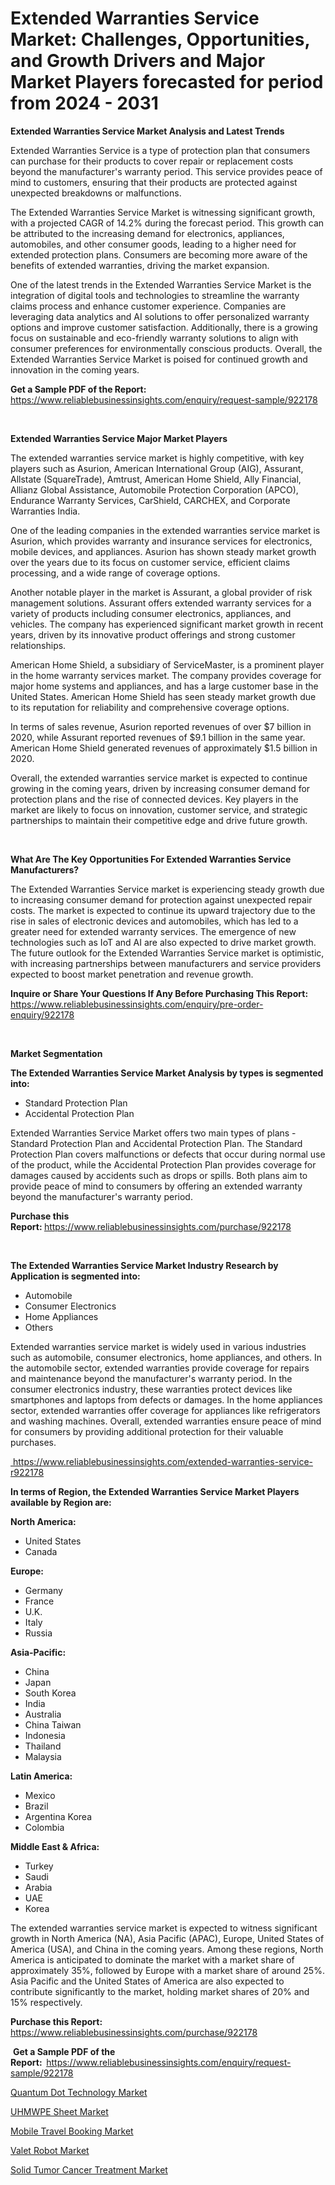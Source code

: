 <p><h1>Extended Warranties Service Market: Challenges, Opportunities, and Growth Drivers and Major Market Players forecasted for period from 2024 - 2031</h1></p><p><strong>Extended Warranties Service Market Analysis and Latest Trends</strong></p>
<p><p>Extended Warranties Service is a type of protection plan that consumers can purchase for their products to cover repair or replacement costs beyond the manufacturer's warranty period. This service provides peace of mind to customers, ensuring that their products are protected against unexpected breakdowns or malfunctions.</p><p>The Extended Warranties Service Market is witnessing significant growth, with a projected CAGR of 14.2% during the forecast period. This growth can be attributed to the increasing demand for electronics, appliances, automobiles, and other consumer goods, leading to a higher need for extended protection plans. Consumers are becoming more aware of the benefits of extended warranties, driving the market expansion.</p><p>One of the latest trends in the Extended Warranties Service Market is the integration of digital tools and technologies to streamline the warranty claims process and enhance customer experience. Companies are leveraging data analytics and AI solutions to offer personalized warranty options and improve customer satisfaction. Additionally, there is a growing focus on sustainable and eco-friendly warranty solutions to align with consumer preferences for environmentally conscious products. Overall, the Extended Warranties Service Market is poised for continued growth and innovation in the coming years.</p></p>
<p><strong>Get a Sample PDF of the Report:&nbsp;</strong> <a href="https://www.reliablebusinessinsights.com/enquiry/request-sample/922178">https://www.reliablebusinessinsights.com/enquiry/request-sample/922178</a></p>
<p>&nbsp;</p>
<p><strong>Extended Warranties Service Major Market Players</strong></p>
<p><p>The extended warranties service market is highly competitive, with key players such as Asurion, American International Group (AIG), Assurant, Allstate (SquareTrade), Amtrust, American Home Shield, Ally Financial, Allianz Global Assistance, Automobile Protection Corporation (APCO), Endurance Warranty Services, CarShield, CARCHEX, and Corporate Warranties India.</p><p>One of the leading companies in the extended warranties service market is Asurion, which provides warranty and insurance services for electronics, mobile devices, and appliances. Asurion has shown steady market growth over the years due to its focus on customer service, efficient claims processing, and a wide range of coverage options.</p><p>Another notable player in the market is Assurant, a global provider of risk management solutions. Assurant offers extended warranty services for a variety of products including consumer electronics, appliances, and vehicles. The company has experienced significant market growth in recent years, driven by its innovative product offerings and strong customer relationships.</p><p>American Home Shield, a subsidiary of ServiceMaster, is a prominent player in the home warranty services market. The company provides coverage for major home systems and appliances, and has a large customer base in the United States. American Home Shield has seen steady market growth due to its reputation for reliability and comprehensive coverage options.</p><p>In terms of sales revenue, Asurion reported revenues of over $7 billion in 2020, while Assurant reported revenues of $9.1 billion in the same year. American Home Shield generated revenues of approximately $1.5 billion in 2020.</p><p>Overall, the extended warranties service market is expected to continue growing in the coming years, driven by increasing consumer demand for protection plans and the rise of connected devices. Key players in the market are likely to focus on innovation, customer service, and strategic partnerships to maintain their competitive edge and drive future growth.</p></p>
<p>&nbsp;</p>
<p><strong>What Are The Key Opportunities For Extended Warranties Service Manufacturers?</strong></p>
<p><p>The Extended Warranties Service market is experiencing steady growth due to increasing consumer demand for protection against unexpected repair costs. The market is expected to continue its upward trajectory due to the rise in sales of electronic devices and automobiles, which has led to a greater need for extended warranty services. The emergence of new technologies such as IoT and AI are also expected to drive market growth. The future outlook for the Extended Warranties Service market is optimistic, with increasing partnerships between manufacturers and service providers expected to boost market penetration and revenue growth.</p></p>
<p><strong>Inquire or Share Your Questions If Any Before Purchasing This Report:</strong> <a href="https://www.reliablebusinessinsights.com/enquiry/pre-order-enquiry/922178">https://www.reliablebusinessinsights.com/enquiry/pre-order-enquiry/922178</a></p>
<p>&nbsp;</p>
<p><strong>Market Segmentation</strong></p>
<p><strong>The Extended Warranties Service Market Analysis by types is segmented into:</strong></p>
<p><ul><li>Standard Protection Plan</li><li>Accidental Protection Plan</li></ul></p>
<p><p>Extended Warranties Service Market offers two main types of plans - Standard Protection Plan and Accidental Protection Plan. The Standard Protection Plan covers malfunctions or defects that occur during normal use of the product, while the Accidental Protection Plan provides coverage for damages caused by accidents such as drops or spills. Both plans aim to provide peace of mind to consumers by offering an extended warranty beyond the manufacturer's warranty period.</p></p>
<p><strong>Purchase this Report:&nbsp;</strong><a href="https://www.reliablebusinessinsights.com/purchase/922178">https://www.reliablebusinessinsights.com/purchase/922178</a></p>
<p>&nbsp;</p>
<p><strong>The Extended Warranties Service Market Industry Research by Application is segmented into:</strong></p>
<p><ul><li>Automobile</li><li>Consumer Electronics</li><li>Home Appliances</li><li>Others</li></ul></p>
<p><p>Extended warranties service market is widely used in various industries such as automobile, consumer electronics, home appliances, and others. In the automobile sector, extended warranties provide coverage for repairs and maintenance beyond the manufacturer's warranty period. In the consumer electronics industry, these warranties protect devices like smartphones and laptops from defects or damages. In the home appliances sector, extended warranties offer coverage for appliances like refrigerators and washing machines. Overall, extended warranties ensure peace of mind for consumers by providing additional protection for their valuable purchases.</p></p>
<p><a href="https://www.reliablebusinessinsights.com/extended-warranties-service-r922178">&nbsp;https://www.reliablebusinessinsights.com/extended-warranties-service-r922178</a></p>
<p><strong>In terms of Region, the Extended Warranties Service Market Players available by Region are:</strong></p>
<p>
    <p> <strong> North America: </strong>
        <ul>
            <li>United States</li>
            <li>Canada</li>
        </ul>
        </p> 
    <p> <strong> Europe: </strong>
        <ul>
            <li>Germany</li>
            <li>France</li>
            <li>U.K.</li>
            <li>Italy</li>
            <li>Russia</li>
        </ul>
        </p> 
    <p> <strong> Asia-Pacific: </strong>
        <ul>
            <li>China</li>
            <li>Japan</li>
            <li>South Korea</li>
            <li>India</li>
            <li>Australia</li>
            <li>China Taiwan</li>
            <li>Indonesia</li>
            <li>Thailand</li>
            <li>Malaysia</li>
        </ul>
        </p> 
    <p> <strong> Latin America: </strong>
        <ul>
            <li>Mexico</li>
            <li>Brazil</li>
            <li>Argentina Korea</li>
            <li>Colombia</li>
        </ul>
        </p> 
    <p> <strong> Middle East & Africa: </strong>
        <ul>
            <li>Turkey</li>
            <li>Saudi</li>
            <li>Arabia</li>
            <li>UAE</li>
            <li>Korea</li>
        </ul>
    </p>
    </p>
<p><p>The extended warranties service market is expected to witness significant growth in North America (NA), Asia Pacific (APAC), Europe, United States of America (USA), and China in the coming years. Among these regions, North America is anticipated to dominate the market with a market share of approximately 35%, followed by Europe with a market share of around 25%. Asia Pacific and the United States of America are also expected to contribute significantly to the market, holding market shares of 20% and 15% respectively.</p></p>
<p><strong>Purchase this Report: </strong><a href="https://www.reliablebusinessinsights.com/purchase/922178">https://www.reliablebusinessinsights.com/purchase/922178</a></p>
<p>&nbsp;<strong>Get a Sample PDF of the Report:&nbsp;&nbsp;</strong><a href="https://www.reliablebusinessinsights.com/enquiry/request-sample/922178">https://www.reliablebusinessinsights.com/enquiry/request-sample/922178</a></p>
<p><strong></strong></p>
<p><p><a href="https://github.com/mandarincruisesvn/Market-Research-Report-List-1/blob/main/quantum-dot-technology-market.md">Quantum Dot Technology Market</a></p><p><a href="https://github.com/RichRobinson5/Market-Research-Report-List-6/blob/main/uhmwpe-sheet-market.md">UHMWPE Sheet Market</a></p><p><a href="https://github.com/jakobeblake56/Market-Research-Report-List-1/blob/main/mobile-travel-booking-market.md">Mobile Travel Booking Market</a></p><p><a href="https://github.com/julian6Skinner/Market-Research-Report-List-1/blob/main/valet-robot-market.md">Valet Robot Market</a></p><p><a href="https://github.com/JosephWillisbXXgf/Market-Research-Report-List-1/blob/main/solid-tumor-cancer-treatment-market.md">Solid Tumor Cancer Treatment Market</a></p></p>